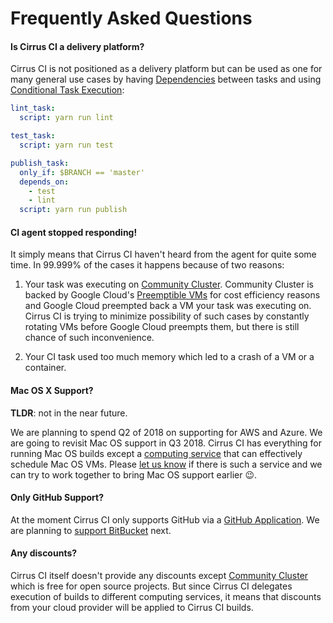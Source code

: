 # Frequently Asked Questions

#### Is Cirrus CI a delivery platform?

Cirrus CI is not positioned as a delivery platform but can be used as one for many general use cases by having 
[Dependencies](guide/writing-tasks.md#dependencies) between tasks and using [Conditional Task Execution](guide/writing-tasks.md#conditional-task-execution):

```yaml
lint_task:
  script: yarn run lint

test_task:
  script: yarn run test

publish_task:
  only_if: $BRANCH == 'master'
  depends_on: 
    - test
    - lint
  script: yarn run publish
```

#### CI agent stopped responding!

It simply means that Cirrus CI haven't heard from the agent for quite some time. In 99.999% of the cases 
it happens because of two reasons:

1. Your task was executing on [Community Cluster](guide/supported-computing-services.md#community-cluster). Community Cluster 
is backed by Google Cloud's [Preemptible VMs](https://cloud.google.com/preemptible-vms/) for cost efficiency reasons and
Google Cloud preempted back a VM your task was executing on. Cirrus CI is trying to minimize possibility of such cases 
by constantly rotating VMs before Google Cloud preempts them, but there is still chance of such inconvenience.

2. Your CI task used too much memory which led to a crash of a VM or a container.

#### Mac OS X Support?

**TLDR**: not in the near future.

We are planning to spend Q2 of 2018 on supporting for AWS and Azure. We are going to revisit Mac OS support in Q3 2018. Cirrus CI has everything 
for running Mac OS builds except a [computing service](guide/supported-computing-services.md) that can effectively 
schedule Mac OS VMs. Please [let us know](support.md) if there is such a service and we can try to work together to bring
Mac OS support earlier :wink:.

#### Only GitHub Support?

At the moment Cirrus CI only supports GitHub via a [GitHub Application](https://github.com/apps/cirrus-ci). We are planning
to [support BitBucket](https://github.com/cirruslabs/cirrus-ci-docs/issues/9) next. 

#### Any discounts?

Cirrus CI itself doesn't provide any discounts except [Community Cluster](/guide/supported-computing-services.md#community-cluster) 
which is free for open source projects. But since Cirrus CI delegates execution of builds to different computing services,
it means that discounts from your cloud provider will be applied to Cirrus CI builds.
